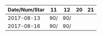 Date/Num/Star  | 11     | 12     | 20     | 21     |
---------------|--------|--------|--------|--------|
2017-08-13     | 90/    | 90/    |        |        |
2017-08-16     | 90/    | 90/    |        |        |
